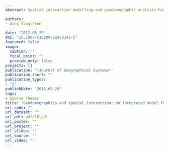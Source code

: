 ```yaml
---
abstract: Spatial interaction modelling and geodemographic analysis have each developed as quite separate research traditions. In this paper, we present an inte- grated model that harnesses the power of spatial interaction modelling to behavioural insights derived from a geodemographic classification. This approach is applied to the modelling of participation in higher education (HE). A novel feature of the paper is the integration of national schools, colleges and HE data; a national model is then calibrated and tested against actual recorded flows of students into HE. The model is implemented within a Java framework and is presented as a first step towards pro- viding a quantitative tool that can be used by HE stakeholders to explore policies relating to such topics as widening access to under-represented groups.

authors:
- Alex Singleton

date: "2012-05-29"
doi: "10.1007/s10109-010-0141-5"
featured: false
image:
  caption: ''
  focal_point: ""
  preview_only: false
projects: []
publication: '*Journal of Geographical Systems*'
publication_short: ""
publication_types:
- "2"
publishDate: "2012-05-29"
tags:
- Source Themes
title: "Geodemographics and spatial interaction: an integrated model for higher education"
url_code: ""
url_dataset: ""
url_pdf: pdf/18.pdf
url_poster: ""
url_project: ""
url_slides: ""
url_source: ""
url_video: ""
---
```


